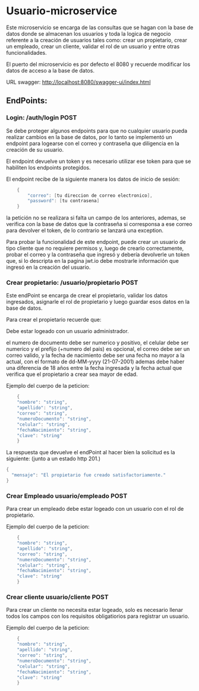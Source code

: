 #  Usuario-microservice

Este microservicio se encarga de las consultas que se hagan con la base de datos donde se almacenan los usuarios y toda la logica de
negocio referente a la creación de usuarios tales como: crear un propietario, crear un empleado, crear un cliente, validar el 
rol de un usuario y entre otras funcionalidades.

El puerto del microservicio es por defecto el 8080 y recuerde modificar los datos de acceso a la base de datos.

URL swagger: [http://localhost:8080/swagger-ui/index.html](http://localhost:8080/swagger-ui/index.html)


## EndPoints: 

### Login: /auth/login POST

Se debe proteger algunos endpoints para que no cualquier usuario pueda realizar cambios en la base de datos, por lo tanto 
se implementó un endpoint para logearse con el correo y contraseña que diligencia en la creación de su usuario.

El endpoint devuelve un token y es necesario utilizar ese token para que se habiliten los endpoints protegidos.

El endpoint recibe de la siguiente manera los datos de inicio de sesión:
```java {.highlight .highlight-source-java .bg-black}
    {
        "correo": [tu direccion de correo electronico],
        "password": [tu contrasena]
    }
```

la petición no se realizara si falta un campo de los anteriores, ademas, se verifica con la base de datos que la contraseña si corresponsa a ese correo 
para devolver el token, de lo contrario se lanzará una exception.

Para probar la funcionalidad de este endpoint, puede crear un usuario de tipo cliente que no requiere permisos y, luego de crearlo correctamente, 
probar el correo y la contraseña que ingresó y debería devolverle un token que, si lo descripta en la pagina jwt.io debe mostrarle información 
que ingresó en la creación del usuario.

### Crear propietario: /usuario/propietario  POST

Este endPoint se encarga de crear el propietario, validar los datos ingresados, asignarle el rol de 
propietario y luego guardar esos datos en la base de datos.


Para crear el propietario recuerde que:

Debe estar logeado con un usuario administrador.

el numero de documento debe ser numerico y positivo, el celular debe ser numerico y el prefijo (+numero del pais) es opcional,
el correo debe ser un correo valido, y la fecha de nacimiento debe ser una fecha no mayor a la actual, con el formato de 
dd-MM-yyyy (21-07-2001) ademas debe haber una diferencia de 18 años entre la fecha ingresada y la fecha actual
que verifica que el propietario a crear sea mayor de edad.

Ejemplo del cuerpo de la peticion: 

```java {.highlight .highlight-source-java .bg-black}
    {
    "nombre": "string",
    "apellido": "string",
    "correo": "string",
    "numeroDocumento": "string",
    "celular": "string",
    "fechaNacimiento": "string",
    "clave": "string"
    }
```

La respuesta que devuelve el endPoint al hacer bien la solicitud es la siguiente: (junto a un estado http 201.)


```java {.highlight .highlight-source-java .bg-black}
{
  "mensaje": "El propietario fue creado satisfactoriamente."
}
```

### Crear Empleado usuario/empleado  POST

Para crear un empleado debe estar logeado con un usuario con el rol de propietario.

Ejemplo del cuerpo de la peticion: 

```java {.highlight .highlight-source-java .bg-black}
    {
    "nombre": "string",
    "apellido": "string",
    "correo": "string",
    "numeroDocumento": "string",
    "celular": "string",
    "fechaNacimiento": "string",
    "clave": "string"
    }
```

### Crear cliente usuario/cliente   POST

Para crear un cliente no necesita estar logeado, solo es necesario llenar todos los campos con los requisitos
obligatiorios para registrar un usuario.

Ejemplo del cuerpo de la peticion: 

```java {.highlight .highlight-source-java .bg-black}
    {
    "nombre": "string",
    "apellido": "string",
    "correo": "string",
    "numeroDocumento": "string",
    "celular": "string",
    "fechaNacimiento": "string",
    "clave": "string"
    }
```

